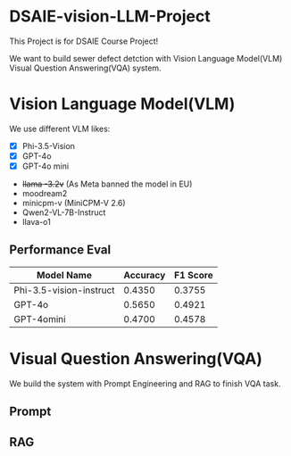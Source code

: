 # DSAIE-vision-LLM-Project
This Project is for DSAIE Course Project!

We want to build sewer defect detction with Vision Language Model(VLM) Visual Question Answering(VQA) system.

# Vision Language Model(VLM)

We use different VLM likes:

- [x] Phi-3.5-Vision 
- [x] GPT-4o
- [x] GPT-4o mini
- ~~llama -3.2v~~ (As Meta banned the model in EU)
- moodream2
- minicpm-v (MiniCPM-V 2.6)
- Qwen2-VL-7B-Instruct
- llava-o1

## Performance Eval
| Model Name | Accuracy | F1 Score |
| -------- | ------- | ------- |
| Phi-3.5-vision-instruct  | 0.4350 | 0.3755 |
| GPT-4o  | 0.5650 | 0.4921 |
| GPT-4omini  | 0.4700 | 0.4578 |


# Visual Question Answering(VQA)

We build the system with Prompt Engineering and RAG to finish VQA task.

## Prompt

## RAG